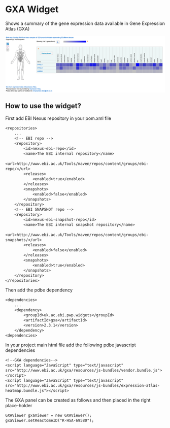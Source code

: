 # GXA Widget
Shows a summary of the gene expression data available in Gene Expression Atlas (GXA)

<img src="gxa-example.png " align="center" alt="pdb widget example">

## How to use the widget?

First add EBI Nexus repository in your pom.xml file

    <repositories>
        ...
        <!-- EBI repo -->
        <repository>
            <id>nexus-ebi-repo</id>
            <name>The EBI internal repository</name>
            <url>http://www.ebi.ac.uk/Tools/maven/repos/content/groups/ebi-repo/</url>
            <releases>
                <enabled>true</enabled>
            </releases>
            <snapshots>
                <enabled>false</enabled>
            </snapshots>
        </repository>
        <!-- EBI SNAPSHOT repo -->
        <repository>
            <id>nexus-ebi-snapshot-repo</id>
            <name>The EBI internal snapshot repository</name>
            <url>http://www.ebi.ac.uk/Tools/maven/repos/content/groups/ebi-snapshots/</url>
            <releases>
                <enabled>false</enabled>
            </releases>
            <snapshots>
                <enabled>true</enabled>
            </snapshots>
        </repository>
    </repositories>

Then add the pdbe dependency

    <dependencies>
        ...
        <dependency>
            <groupId>uk.ac.ebi.pwp.widgets</groupId>
            <artifactId>gxa</artifactId>
            <version>2.3.1</version>
        </dependency>
    <dependencies>
    
In your project main html file add the following pdbe javascript dependencies

    <!--GXA dependencies-->
    <script language="JavaScript" type="text/javascript" src="http://www.ebi.ac.uk/gxa/resources/js-bundles/vendor.bundle.js"></script>
    <script language="JavaScript" type="text/javascript" src="http://www.ebi.ac.uk/gxa/resources/js-bundles/expression-atlas-heatmap.bundle.js"></script>
    
The GXA panel can be created as follows and then placed in the right place-holder  
  
    GXAViewer gxaViewer = new GXAViewer();
    gxaViewer.setReactomeID("R-HSA-69580");
